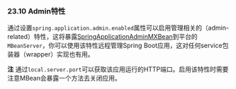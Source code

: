 ### 23.10 Admin特性

通过设置`spring.application.admin.enabled`属性可以启用管理相关的（admin-related）特性，这将暴露[SpringApplicationAdminMXBean](https://github.com/spring-projects/spring-boot/tree/v2.0.0.M5/spring-boot/src/main/java/org/springframework/boot/admin/SpringApplicationAdminMXBean.java)到平台的`MBeanServer`，你可以使用该特性远程管理Spring Boot应用，这对任何service包装器（wrapper）实现也有用。

**注** 通过`local.server.port`可以获取该应用运行的HTTP端口。启用该特性时需要注意MBean会暴露一个方法去关闭应用。
 
